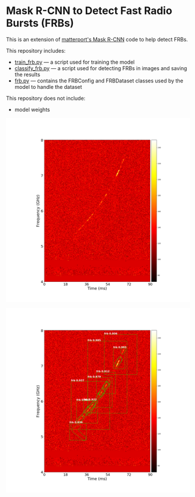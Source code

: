 # Mask R-CNN to Detect Fast Radio Bursts (FRBs)

This is an extension of [matterport's Mask R-CNN](https://github.com/matterport/Mask_RCNN) code to help detect FRBs.

This repository includes:
* [train_frb.py](train_frb.py) &mdash; a script used for training the model
* [classify_frb.py](classify_frb.py) &mdash; a script used for detecting FRBs in images and saving the results
* [frb.py](frb.py) &mdash; contains the FRBConfig and FRBDataset classes used by the model to handle the dataset

This repository does not include:
* model weights

![Input Image](sample-results/original/spliced_guppi_57991_49905_DIAG_FRB121102_0011.gpuspec.0001.8.4chan_986368.png)

![Output Image](sample-results/results/spliced_guppi_57991_49905_DIAG_FRB121102_0011.gpuspec.0001.8.4chan_986368.png)
